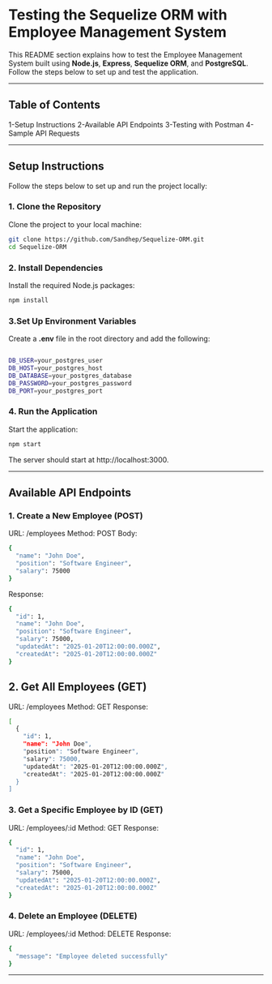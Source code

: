 # Testing the Sequelize ORM with Employee Management System

This README section explains how to test the Employee Management System built using **Node.js**, **Express**, **Sequelize ORM**, and **PostgreSQL**. Follow the steps below to set up and test the application.

---

## Table of Contents
1-Setup Instructions
2-Available API Endpoints
3-Testing with Postman
4-Sample API Requests

---

## Setup Instructions

Follow the steps below to set up and run the project locally:

### 1. Clone the Repository
Clone the project to your local machine:
```bash
git clone https://github.com/Sandhep/Sequelize-ORM.git
cd Sequelize-ORM
```
### 2. Install Dependencies
Install the required Node.js packages:
```bash
npm install
```
### 3.Set Up Environment Variables
Create a **.env** file in the root directory and add the following:
```bash

DB_USER=your_postgres_user
DB_HOST=your_postgres_host
DB_DATABASE=your_postgres_database
DB_PASSWORD=your_postgres_password
DB_PORT=your_postgres_port

```
### 4. Run the Application
Start the application:
```bash
npm start
```
The server should start at http://localhost:3000.

---

## Available API Endpoints

### 1. Create a New Employee (POST)

URL: /employees
Method: POST
Body:
```bash
{
  "name": "John Doe",
  "position": "Software Engineer",
  "salary": 75000
}
``` 
Response:
```bash
{
  "id": 1,
  "name": "John Doe",
  "position": "Software Engineer",
  "salary": 75000,
  "updatedAt": "2025-01-20T12:00:00.000Z",
  "createdAt": "2025-01-20T12:00:00.000Z"
}
```

## 2. Get All Employees (GET)
URL: /employees
Method: GET
Response:
```bash
[
  {
    "id": 1,
    "name": "John Doe",
    "position": "Software Engineer",
    "salary": 75000,
    "updatedAt": "2025-01-20T12:00:00.000Z",
    "createdAt": "2025-01-20T12:00:00.000Z"
  }
]
```

### 3. Get a Specific Employee by ID (GET)
URL: /employees/:id
Method: GET
Response:
```bash 
{
  "id": 1,
  "name": "John Doe",
  "position": "Software Engineer",
  "salary": 75000,
  "updatedAt": "2025-01-20T12:00:00.000Z",
  "createdAt": "2025-01-20T12:00:00.000Z"
}
```

### 4. Delete an Employee (DELETE)

URL: /employees/:id
Method: DELETE
Response:
```bash
{
  "message": "Employee deleted successfully"
}
``` 
---